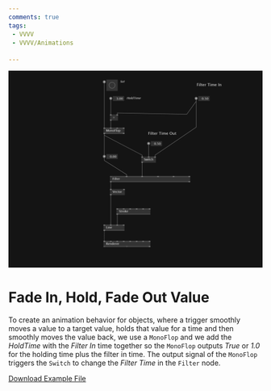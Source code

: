```yaml
---
comments: true
tags:
 - VVVV
 - VVVV/Animations

---
```


![Fade In, Hold, Fade Out Value Image](../img/FilterInHoldFilterOut.png)

# Fade In, Hold, Fade Out Value
To create an animation behavior for objects, where a trigger smoothly moves a value to a target value, holds that value for a time and then smoothly moves the value back, we use a `MonoFlop` and we add the *HoldTime* with the *Filter In* time together so the `MonoFlop` outputs *True* or *1.0* for the holding time plus the filter in time. The output signal of the `MonoFlop` triggers the `Switch` to change the *Filter Time* in the `Filter` node. 

[Download Example File](../files/FilterInHoldFilterOut.vl)